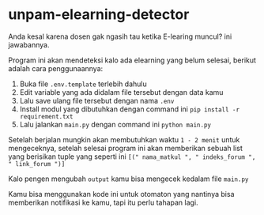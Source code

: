 # unpam-elearning-detector

Anda kesal karena dosen gak ngasih tau ketika E-learing muncul? ini jawabannya.

Program ini akan mendeteksi kalo ada elearning yang belum selesai, berikut adalah cara penggunaannya:

1. Buka file `.env.template` terlebih dahulu
2. Edit variable yang ada didalam file tersebut dengan data kamu
3. Lalu save ulang file tersebut dengan nama `.env`
4. Install modul yang dibutuhkan dengan command ini ```pip install -r requirement.txt```
5. Lalu jalankan `main.py` dengan command ini ```python main.py```

Setelah berjalan mungkin akan membutuhkan waktu `1 - 2 menit` untuk mengeceknya, setelah selesai program ini akan memberikan sebuah list yang berisikan tuple yang seperti ini ```[(" nama_matkul ", " indeks_forum ", " link_forum ")]```

Kalo pengen mengubah `output` kamu bisa mengecek kedalam file `main.py`

Kamu bisa menggunakan kode ini untuk otomaton yang nantinya bisa memberikan notifikasi ke kamu, tapi itu perlu tahapan lagi.

